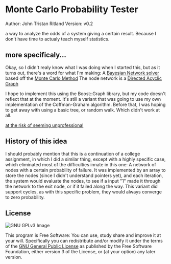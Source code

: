 # Monte Carlo Probability Tester
Author: John Tristan Ritland
Version: v0.2

a way to analyze the odds of a system giving a certain result. Because I don't have time to actualy teach myself statistics.

## more specificaly...

Okay, so I didn't realy know what I was doing when I started this, but as it turns out, there's a word for what I'm making: A [Bayesian Network solver](https://en.wikipedia.org/wiki/Bayesian_network) based off the [Monte Carlo Method](https://en.wikipedia.org/wiki/Monte_Carlo_method) The node network is a [Directed Acyclic Graph](https://en.wikipedia.org/wiki/Directed_acyclic_graph)

I hope to implement this using the Boost::Graph library, but my code doesn't reflect that at the moment. It's still a variant that was going to use my own implementation of the Coffman-Graham algorithm. Before that, I was hoping to get away with using a basic tree, or random walk. Which didn't work at all.

[at the risk of seeming unprofessional](http://i.imgur.com/USmiwaf.jpg)


## History of this idea

I should probably mention that this is a continuation of a college assignment, in which I did a similar thing, except with a highly specific case, which eliminated most of the difficulties innate in this one: A network of nodes with a certain probability of failure. It was implemented by an array to store the nodes (since I didn't understand pointers yet), and each iteration, the system would evaluate the nodes, to see if a input "1" made it through the network to the exit node, or if it failed along the way. This variant did support cycles, as with this specific problem, they would always converge to zero probability.

## License
![GNU GPLv3 Image](https://www.gnu.org/graphics/gplv3-127x51.png)

This program is Free Software: You can use, study share and improve it at your
will. Specifically you can redistribute and/or modify it under the terms of the
[GNU General Public License](https://www.gnu.org/licenses/gpl.html) as
published by the Free Software Foundation, either version 3 of the License, or
(at your option) any later version.
